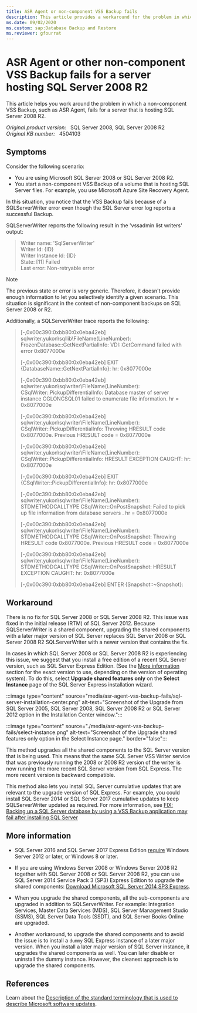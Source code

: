 ```yaml
---
title: ASR Agent or non-component VSS Backup fails
description: This article provides a workaround for the problem in which a non-component VSS Backup, such as ASR Agent, fails for a server that is hosting SQL Server 2008 R2.
ms.date: 09/02/2020
ms.custom: sap:Database Backup and Restore
ms.reviewer: gfourrat
---
```

# ASR Agent or other non-component VSS Backup fails for a server hosting SQL Server 2008 R2

This article helps you work around the problem in which a non-component VSS Backup, such as ASR Agent, fails for a server that is hosting SQL Server 2008 R2.

_Original product version:_ &nbsp; SQL Server 2008, SQL Server 2008 R2  
_Original KB number:_ &nbsp; 4504103

## Symptoms

Consider the following scenario:

- You are using Microsoft SQL Server 2008 or SQL Server 2008 R2.
- You start a non-component VSS Backup of a volume that is hosting SQL Server files. For example, you use Microsoft Azure Site Recovery Agent.

In this situation, you notice that the VSS Backup fails because of a SQLServerWriter error even though the SQL Server error log reports a successful Backup.

SQLServerWriter reports the following result in the 'vssadmin list writers' output:

> Writer name: 'SqlServerWriter'  
Writer Id: {ID}  
Writer Instance Id: {ID}  
State: [11] Failed  
Last error: Non-retryable error

> [!NOTE]
> The previous state or error is very generic. Therefore, it doesn't provide enough information to let you selectively identify a given scenario. This situation is significant in the context of non-component backups on SQL Server 2008 or R2.

Additionally, a SQLServerWriter trace reports the following:

> [-,0x00c390:0xbb80:0x0eba42eb] sqlwriter.yukon\sqllib\FileName(LineNumber): FrozenDatabase::GetNextPartialInfo: VDI::GetCommand failed with error 0x8077000e  
>
> [-,0x00c390:0xbb80:0x0eba42eb] EXIT  {DatabaseName::GetNextPartialInfo}: hr: 0x8077000e
>
> [-,0x00c390:0xbb80:0x0eba42eb] sqlwriter.yukon\sqlwriter\FileName(LineNumber): CSqlWriter::PickupDifferentialInfo: Database master of server instance CGLONCSQL01 failed to enumerate file information.  hr = 0x8077000e
>
>[-,0x00c390:0xbb80:0x0eba42eb] sqlwriter.yukon\sqlwriter\FileName(LineNumber): CSqlWriter::PickupDifferentialInfo: Throwing HRESULT code 0x8077000e. Previous HRESULT code = 0x8077000e
>
>[-,0x00c390:0xbb80:0x0eba42eb] sqlwriter.yukon\sqlwriter\FileName(LineNumber): CSqlWriter::PickupDifferentialInfo: HRESULT EXCEPTION CAUGHT: hr: 0x8077000e
>
>[-,0x00c390:0xbb80:0x0eba42eb] EXIT  {CSqlWriter::PickupDifferentialInfo}: hr: 0x8077000e
>
>[-,0x00c390:0xbb80:0x0eba42eb] sqlwriter.yukon\sqlwriter\FileName(LineNumber): STDMETHODCALLTYPE CSqlWriter::OnPostSnapshot: Failed to pick up file information from database servers . hr = 0x8077000e
>
>[-,0x00c390:0xbb80:0x0eba42eb] sqlwriter.yukon\sqlwriter\FileName(LineNumber): STDMETHODCALLTYPE CSqlWriter::OnPostSnapshot: Throwing HRESULT code 0x8077000e. Previous HRESULT code = 0x8077000e
>
>[-,0x00c390:0xbb80:0x0eba42eb] sqlwriter.yukon\sqlwriter\FileName(LineNumber): STDMETHODCALLTYPE CSqlWriter::OnPostSnapshot: HRESULT EXCEPTION CAUGHT: hr: 0x8077000e
>
>[-,0x00c390:0xbb80:0x0eba42eb] ENTER {Snapshot::~Snapshot}:

## Workaround

There is no fix for SQL Server 2008 or SQL Server 2008 R2.
This issue was fixed in the initial release (RTM) of SQL Server 2012. Because SQLServerWriter is a shared component, upgrading the shared components with a later major version of SQL Server replaces SQL Server 2008 or SQL Server 2008 R2 SQLServerWriter with a newer version that contains the fix.

In cases in which SQL Server 2008 or SQL Server 2008 R2 is experiencing this issue, we suggest that you install a free edition of a recent SQL Server version, such as SQL Server Express Edition. (See the [More information](#more-information) section for the exact version to use, depending on the version of operating system). To do this, select **Upgrade shared features only**  on the **Select Instance** page of the SQL Server Express installation wizard.

:::image type="content" source="media/asr-agent-vss-backup-fails/sql-server-installation-center.png" alt-text="Screenshot of the Upgrade from SQL Server 2005, SQL Server 2008, SQL Server 2008 R2 or SQL Server 2012 option in the Installation Center window.":::

:::image type="content" source="./media/asr-agent-vss-backup-fails/select-instance.png" alt-text="Screenshot of the Upgrade shared features only option in the Select Instance page." border="false":::

This method upgrades all the shared components to the SQL Server version that is being used. This means that the same SQL Server VSS Writer service that was previously running the 2008 or 2008 R2 version of the writer is now running the more recent SQL Server version from SQL Express. The more recent version is backward compatible.

This method also lets you install SQL Server cumulative updates that are relevant to the upgrade version of SQL Express. For example, you could install SQL Server 2014 or SQL Server 2017 cumulative updates to keep SQLServerWriter updated as required. For more information, see [FIX: Backing up a SQL Server database by using a VSS Backup application may fail after installing SQL Server](https://support.microsoft.com/help/4466108/)

## More information

- SQL Server 2016 and SQL Server 2017 Express Edition [require](/sql/sql-server/install/hardware-and-software-requirements-for-installing-sql-server) Windows Server 2012 or later, or Windows 8 or later.
- If you are using Windows Server 2008 or Windows Server 2008 R2 together with SQL Server 2008 or SQL Server 2008 R2, you can use SQL Server 2014 Service Pack 3 (SP3) Express Edition to upgrade the shared components: [Download Microsoft SQL Server 2014 SP3 Express](https://www.microsoft.com/download/details.aspx?id=57473).

- When you upgrade the shared components, all the sub-components are upgraded in addition to SQLServerWriter. For example: Integration Services, Master Data Services (MDS), SQL Server Management Studio (SSMS), SQL Server Data Tools (SSDT), and SQL Server Books Online are upgraded.

- Another workaround, to upgrade the shared components and to avoid the issue is to install a `dummy` SQL Express instance of a later major version. When you install a later major version of SQL Server instance, it upgrades the shared components as well. You can later disable or uninstall the dummy instance. However, the cleanest approach is to upgrade the shared components.

## References

Learn about the [Description of the standard terminology that is used to describe Microsoft software updates](../../../windows-client/deployment/standard-terminology-software-updates.md).
